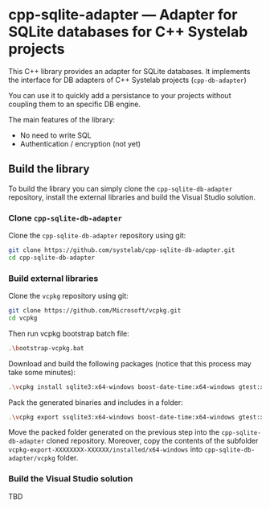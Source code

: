 # cpp-sqlite-adapter — Adapter for SQLite databases for C++ Systelab projects

This C++ library provides an adapter for SQLite databases.
It implements the interface for DB adapters of C++ Systelab projects (`cpp-db-adapter`)

You can use it to quickly add a persistance to your projects without coupling them to an specific DB engine.

The main features of the library:
* No need to write SQL
* Authentication / encryption (not yet)


## Build the library

To build the library you can simply clone the `cpp-sqlite-db-adapter` repository, install the external libraries and build the Visual Studio solution.

### Clone `cpp-sqlite-db-adapter`

Clone the `cpp-sqlite-db-adapter` repository using git:

```bash
git clone https://github.com/systelab/cpp-sqlite-db-adapter.git
cd cpp-sqlite-db-adapter
```

### Build external libraries

Clone the `vcpkg` repository using git:

```bash
git clone https://github.com/Microsoft/vcpkg.git
cd vcpkg
```

Then run vcpkg bootstrap batch file:

```bash
.\bootstrap-vcpkg.bat
```

Download and build the following packages (notice that this process may take some minutes):

```bash
.\vcpkg install sqlite3:x64-windows boost-date-time:x64-windows gtest:x64-windows
```

Pack the generated binaries and includes in a folder:

```bash
.\vcpkg export ssqlite3:x64-windows boost-date-time:x64-windows gtest:x64-windows --raw
```

Move the packed folder generated on the previous step into the `cpp-sqlite-db-adapter` cloned repository.
Moreover, copy the contents of the subfolder `vcpkg-export-XXXXXXXX-XXXXXX/installed/x64-windows` into `cpp-sqlite-db-adapter/vcpkg` folder.


### Build the Visual Studio solution

TBD
